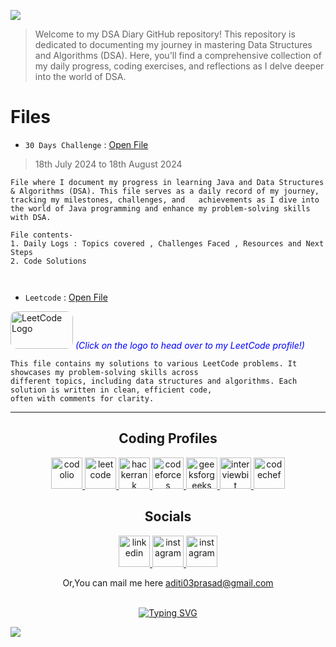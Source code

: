 <p>
 <img src="https://capsule-render.vercel.app/api?type=egg&height=150&color=0:069422,100:ecf542&text=DSA%20DIARY&fontAlign=48&fontAlignY=45&section=header&reversal=true&fontColor=033d13&fontSize=60"/>
</p>

> Welcome to my DSA Diary GitHub repository! This repository is dedicated to documenting my journey in mastering Data Structures and Algorithms (DSA). Here, you'll find a comprehensive collection of my daily progress, coding exercises, and reflections as I delve deeper into the world of DSA.

# Files

- `30 Days Challenge`  :   <a href="1. 30 Days Challenge"> Open File</a>  
> 18th July 2024 to 18th August 2024

  
```
File where I document my progress in learning Java and Data Structures & Algorithms (DSA). This file serves as a daily record of my journey,
tracking my milestones, challenges, and   achievements as I dive into the world of Java programming and enhance my problem-solving skills with DSA.

File contents-
1. Daily Logs : Topics covered , Challenges Faced , Resources and Next Steps
2. Code Solutions

  
```
- `Leetcode`  :   <a href="2. Leetcode"> Open File</a>

[<img src="https://upload.wikimedia.org/wikipedia/commons/1/19/LeetCode_logo_black.png" width="100" height="60" alt="LeetCode Logo" style="border-radius: 10px;" target="_main">](https://leetcode.com/aditiiprasad/) <span style="color:blue"><em>(Click on the logo to head over to my LeetCode profile!)</em></span>


```
This file contains my solutions to various LeetCode problems. It showcases my problem-solving skills across 
different topics, including data structures and algorithms. Each solution is written in clean, efficient code,
often with comments for clarity.

```


<hr>
<div align="center">

<h2>Coding Profiles</h2>
<p>
 <a href="https://codolio.com/profile/aditiiprasad">
  <img src="https://codolio.com/codolio_assets/codolio.svg" alt="codolio" height="50" >
 </a>
 
 <a href="https://leetcode.com/u/aditiiprasad/">
  <img src="https://upload.wikimedia.org/wikipedia/commons/8/8e/LeetCode_Logo_1.png?20190719232508" alt="leetcode" height="50" >
 </a>

 <a href="https://www.hackerrank.com/profile/aditiiprasad">
  <img src="https://upload.wikimedia.org/wikipedia/commons/thumb/4/40/HackerRank_Icon-1000px.png/900px-HackerRank_Icon-1000px.png" alt="hackerrank" height="50" >
 </a>
 
 <a href="https://codeforces.com/profile/aditiiprasad">
  <img src="https://cdn.iconscout.com/icon/free/png-512/free-code-forces-3521352-2944796.png?f=webp&w=512" alt="codeforces" height="50" >
 </a>
 
 <a href="https://www.geeksforgeeks.org/user/aditiiprasad/">
  <img src="https://repository-images.githubusercontent.com/389729275/371ba38b-8a03-4bff-916c-c3fa5396ceda" alt="geeksforgeeks" height="50" >
 </a>
 
 <a href="https://www.interviewbit.com/profile/9adcfy_g8p/">
  <img src="https://images.crunchbase.com/image/upload/c_pad,h_170,w_170,f_auto,b_white,q_auto:eco,dpr_2/v1436904172/ogamz6kykgz4kdz25ztl.png" alt="interviewbit" height="50" >
 </a>

 <a href="https://www.codechef.com/users/aditiiprasad">
  <img src="https://images.crunchbase.com/image/upload/c_pad,h_170,w_170,f_auto,b_white,q_auto:eco,dpr_2/zruiknbedz8yqafxbazb" alt="codechef" height="50" >
 </a>
 </p>

<h2>Socials</h2>
<p>
<a href="https://www.linkedin.com/in/aditiiprasad/">
  <img src="https://yt3.googleusercontent.com/9XmuxL_LL7CxAOOlbBgTnJIo2uHpoLKHhWzlPt7O49ULQmvBSJlxk1RpX3pJ8jkRBkD6p9BIRg=s160-c-k-c0x00ffffff-no-rj" alt="linkedin" height="50">
</a>
<a href="https://www.instagram.com/aditiiprasad/">
  <img src="https://pbs.twimg.com/profile_images/1305901852190482434/nVjrSoGe_400x400.jpg" alt="instagram" height="50">
</a>
<a href="https://twitter.com/Aditiiprasad">
  <img src="https://freepnglogo.com/images/all_img/1691832460x-twitter-logo-png.png" alt="instagram" height="50">
</a>

 
</p>



<p align="center">
<a>Or,You can mail me here <a href="mailto:aditi03prasad@gmail.com">aditi03prasad@gmail.com</a>
</p>


<br>
<a href="https://git.io/typing-svg"><img src="https://readme-typing-svg.demolab.com?font=Libre+Baskerville&size=25&pause=1000&color=069422&random=false&width=435&lines=Thank+you+for+visiting+this+repo" alt="Typing SVG" /></a>
</div>
</div>



  
  

<p>
 <img src="https://capsule-render.vercel.app/api?type=egg&height=150&color=0:069422,100:ecf542&fontAlign=48&fontAlignY=45&section=footer&reversal=true&fontColor=033d13&stroke=0a6b06&strokeWidth=2&descAlignY=75&descAlign=49&fontSize=60"/>
</p>
